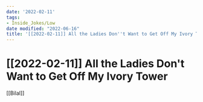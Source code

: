 ```yaml
---
date: '2022-02-11'
tags:
- Inside_Jokes/Low
date modified: "2022-06-16"
title: '[[2022-02-11]] All the Ladies Don''t Want to Get Off My Ivory Tower'
---
```


# [[2022-02-11]] All the Ladies Don't Want to Get Off My Ivory Tower
[[Bilal]]
